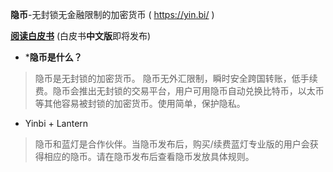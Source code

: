**隐币**-无封锁无金融限制的加密货币 ( https://yin.bi/ )

**[阅读白皮书](https://s3.amazonaws.com/yinbi/Yinbi_Whitepaper_v1.0.pdf)**
(白皮书**中文版**即将发布)

- ***隐币是什么？**
> 隐币是无封锁的加密货币。 隐币无外汇限制，瞬时安全跨国转账，低手续费。隐币会推出无封锁的交易平台，用户可用隐币自动兑换比特币，以太币等其他容易被封锁的加密货币。使用简单，保护隐私。

- Yinbi + Lantern
> 隐币和蓝灯是合作伙伴。当隐币发布后，购买/续费蓝灯专业版的用户会获得相应的隐币。请在隐币发布后查看隐币发放具体规则。
